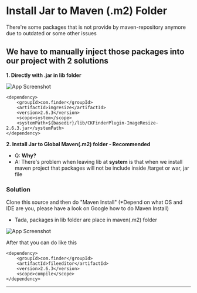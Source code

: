 
# Install Jar to Maven (.m2) Folder

There're some packages that is not provide by maven-repository anymore due to 
outdated or some other issues

We have to manually inject those packages into our project with 2 solutions
-------------------
**1. Directly with .jar in lib folder**

![App Screenshot](https://i.imgur.com/dP5Sp7T.png)

    <dependency>
        <groupId>com.finder</groupId>
        <artifactId>imgresize</artifactId>
        <version>2.6.3</version>
        <scope>system</scope>
        <systemPath>${basedir}/lib/CKFinderPlugin-ImageResize-2.6.3.jar</systemPath>
    </dependency>
 **2. Install Jar to Global Maven(.m2) folder - Recommended**

- Q: **Why?**
- A: There's problem when leaving lib at **<scope>system</scope>** is that
    when we install maven project that packages will not be include inside /target or war, jar file

### Solution
Clone this source and then do "Maven Install" (*Depend on what OS and IDE are you, please have a look on Google how to do Maven Install)

- Tada, packages in lib folder are place in maven(.m2) folder

![App Screenshot](https://i.imgur.com/sz4YBtV.png)

After that you can do like this

    <dependency>
        <groupId>com.finder</groupId>
        <artifactId>fileeditor</artifactId>
        <version>2.6.3</version>
        <scope>compile</scope>
    </dependency>

---
